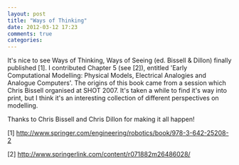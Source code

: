 ```yaml
---
layout: post
title: "Ways of Thinking"
date: 2012-03-12 17:23
comments: true
categories: 
---
```


It's nice to see Ways of Thinking, Ways of Seeing (ed. Bissell & Dillon) finally published [1]. I contributed Chapter 5 (see [2]), entitled 'Early Computational Modelling: Physical Models, Electrical Analogies and Analogue Computers'. The origins of this book came from a session which Chris Bissell organised at SHOT 2007. It's taken a while to find it's way into print, but I think it's an interesting collection of different perspectives on modelling.

Thanks to Chris Bissell and Chris Dillon for making it all happen!

[1] http://www.springer.com/engineering/robotics/book/978-3-642-25208-2

[2] http://www.springerlink.com/content/r071882m26486028/